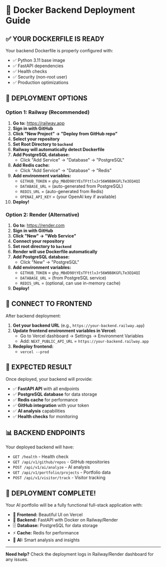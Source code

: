 # 🐳 Docker Backend Deployment Guide

## ✅ **YOUR DOCKERFILE IS READY**

Your backend Dockerfile is properly configured with:
- ✅ Python 3.11 base image
- ✅ FastAPI dependencies
- ✅ Health checks
- ✅ Security (non-root user)
- ✅ Production optimizations

## 🚀 **DEPLOYMENT OPTIONS**

### **Option 1: Railway (Recommended)**

1. **Go to:** https://railway.app
2. **Sign in with GitHub**
3. **Click "New Project" → "Deploy from GitHub repo"**
4. **Select your repository**
5. **Set Root Directory to `backend`**
6. **Railway will automatically detect Dockerfile**
7. **Add PostgreSQL database:**
   - Click "Add Service" → "Database" → "PostgreSQL"
8. **Add Redis cache:**
   - Click "Add Service" → "Database" → "Redis"
9. **Add environment variables:**
   - `GITHUB_TOKEN` = `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`
   - `DATABASE_URL` = (auto-generated from PostgreSQL)
   - `REDIS_URL` = (auto-generated from Redis)
   - `OPENAI_API_KEY` = (your OpenAI key if available)
10. **Deploy!**

### **Option 2: Render (Alternative)**

1. **Go to:** https://render.com
2. **Sign in with GitHub**
3. **Click "New" → "Web Service"**
4. **Connect your repository**
5. **Set root directory to `backend`**
6. **Render will use Dockerfile automatically**
7. **Add PostgreSQL database:**
   - Click "New" → "PostgreSQL"
8. **Add environment variables:**
   - `GITHUB_TOKEN` = `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`
   - `DATABASE_URL` = (from PostgreSQL service)
   - `REDIS_URL` = (optional, can use in-memory cache)
9. **Deploy!**

## 🔗 **CONNECT TO FRONTEND**

After backend deployment:

1. **Get your backend URL** (e.g., `https://your-backend.railway.app`)
2. **Update frontend environment variables in Vercel:**
   - Go to Vercel dashboard → Settings → Environment Variables
   - Add: `NEXT_PUBLIC_API_URL` = `https://your-backend.railway.app`
3. **Redeploy frontend:**
   - `vercel --prod`

## 🎯 **EXPECTED RESULT**

Once deployed, your backend will provide:
- ✅ **FastAPI API** with all endpoints
- ✅ **PostgreSQL database** for data storage
- ✅ **Redis cache** for performance
- ✅ **GitHub integration** with your token
- ✅ **AI analysis** capabilities
- ✅ **Health checks** for monitoring

## 📊 **BACKEND ENDPOINTS**

Your deployed backend will have:
- `GET /health` - Health check
- `GET /api/v1/github/repos` - GitHub repositories
- `POST /api/v1/ai/analyze` - AI analysis
- `GET /api/v1/portfolio/projects` - Portfolio data
- `POST /api/v1/visitor/track` - Visitor tracking

## 🎉 **DEPLOYMENT COMPLETE!**

Your AI portfolio will be a fully functional full-stack application with:
- 🎨 **Frontend:** Beautiful UI on Vercel
- 🚀 **Backend:** FastAPI with Docker on Railway/Render
- 🗄️ **Database:** PostgreSQL for data storage
- ⚡ **Cache:** Redis for performance
- 🤖 **AI:** Smart analysis and insights

---

**Need help?** Check the deployment logs in Railway/Render dashboard for any issues.

